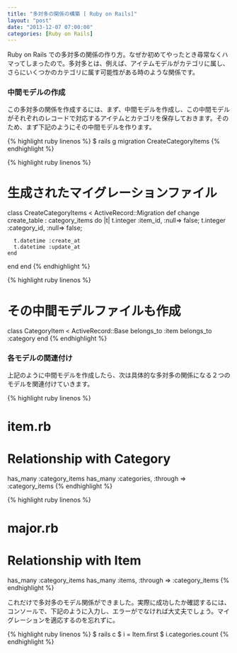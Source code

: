 ```yaml
---
title: "多対多の関係の構築 [ Ruby on Rails]"
layout: "post"
date: "2013-12-07 07:00:00"
categories: [Ruby on Rails]
---
```


Ruby on Rails での多対多の関係の作り方。なぜか初めてやったとき尋常なくハマってしまったので。多対多とは、例えば、アイテムモデルがカテゴリに属し、さらにいくつかのカテゴリに属す可能性がある時のような関係です。

### 中間モデルの作成

この多対多の関係を作成するには、まず、中間モデルを作成し、この中間モデルがそれぞれのレコードで対応するアイテムとカテゴリを保存しておきます。そのため、まず下記のようにその中間モデルを作ります。

{% highlight ruby linenos %}
$ rails g migration CreateCategoryItems
{% endhighlight %}

{% highlight ruby linenos %}
# 生成されたマイグレーションファイル
class CreateCategoryItems < ActiveRecord::Migration
  def change
    create_table : category_items do |t|
      t.integer :item_id, :null=> false;
      t.integer :category_id, :null=> false;
 
      t.datetime :create_at
      t.datetime :update_at
    end
  end
end
{% endhighlight %}

{% highlight ruby linenos %}
# その中間モデルファイルも作成
class CategoryItem < ActiveRecord::Base
  belongs_to :item
  belongs_to :category
end
{% endhighlight %}

### 各モデルの関連付け

上記のように中間モデルを作成したら、次は具体的な多対多の関係になる２つのモデルを関連付けていきます。 

{% highlight ruby linenos %}
# item.rb
# Relationship with Category
  has_many :category_items 
  has_many :categories, :through => :category_items 
{% endhighlight %}

{% highlight ruby linenos %}
# major.rb
# Relationship with Item
  has_many :category_items 
  has_many :items, :through => :category_items 
{% endhighlight %}

これだけで多対多のモデル関係ができました。実際に成功したか確認するには、コンソールで、下記のように入力し、エラーがでなければ大丈夫でしょう。マイグレーションを適応するのを忘れずに。

{% highlight ruby linenos %}
$ rails c 
$ i = Item.first
$ i.categories.count
{% endhighlight %}